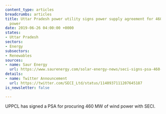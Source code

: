 ```yaml
---
content_type: articles
breadcrumbs: articles
title: Uttar Pradesh power utility signs power supply agreement for 460 MW of wind
  power
date: 2019-06-26 04:00:00 +0000
states:
- Uttar Pradesh
sectors:
- Energy
subsectors:
- Renewables
sources:
- name: Saur Energy
  url: https://www.saurenergy.com/solar-energy-news/seci-signs-psa-460-wind-power-uppcl
details:
- name: Twitter Announcement
  url: https://twitter.com/SECI_Ltd/status/1140937111207645187
is_newsletter: false

---
```

UPPCL has signed a PSA for procuring 460 MW of wind power with SECI.
